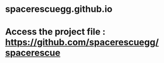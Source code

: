 # spacerescuegg.github.io

# Access the project file : https://github.com/spacerescuegg/spacerescue
